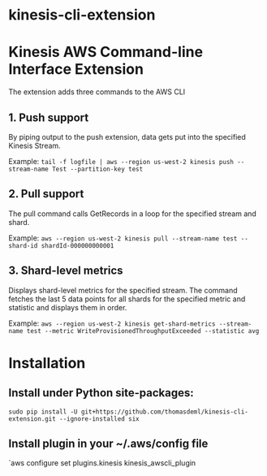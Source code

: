kinesis-cli-extension
=====================

# Kinesis AWS Command-line Interface Extension
The extension adds three commands to the AWS CLI
## 1. Push support 
   By piping output to the push extension, data gets put into the specified Kinesis Stream. 

   Example: `tail -f logfile | aws --region us-west-2 kinesis push --stream-name Test --partition-key test`
## 2. Pull support
   The pull command calls GetRecords in a loop for the specified stream and shard.

   Example: `aws --region us-west-2 kinesis pull --stream-name test --shard-id shardId-000000000001`
## 3. Shard-level metrics 
   Displays shard-level metrics for the specified stream. The command fetches the last 5 data points for all shards for the specified metric and statistic and displays them in order.

   Example: `aws --region us-west-2 kinesis get-shard-metrics --stream-name test --metric WriteProvisionedThroughputExceeded --statistic avg`

# Installation
## Install under Python site-packages:
`sudo pip install -U git+https://github.com/thomasdeml/kinesis-cli-extension.git --ignore-installed six`
## Install plugin in your ~/.aws/config file
`aws configure set plugins.kinesis kinesis_awscli_plugin

 
